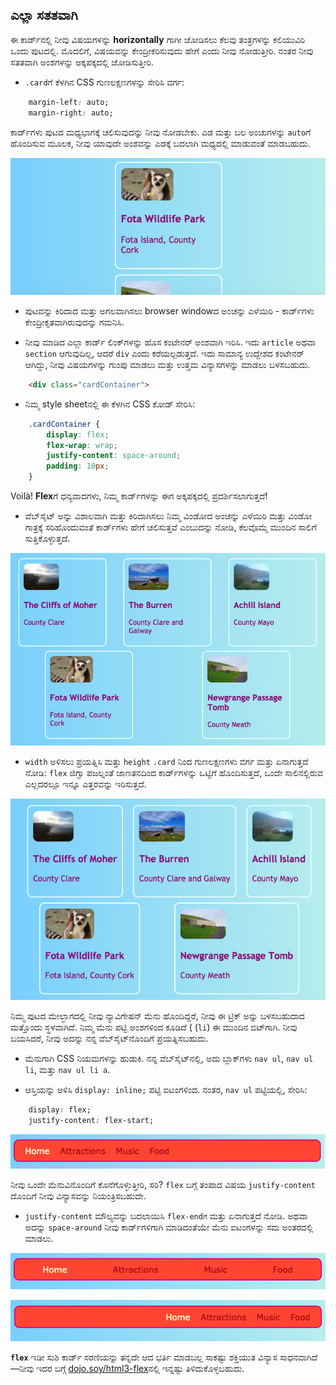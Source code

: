 ## ಎಲ್ಲಾ ಸತತವಾಗಿ

ಈ ಕಾರ್ಡ್‌ನಲ್ಲಿ ನೀವು ವಿಷಯಗಳನ್ನು **horizontally** ಗಾಗೀ ಜೋಡಿಸಲು ಕೆಲವು ತಂತ್ರಗಳನ್ನು ಕಲಿಯುವಿರಿ ಒಂದು ಪುಟದಲ್ಲಿ. ಮೊದಲಿಗೆ, ವಿಷಯವನ್ನು ಕೇಂದ್ರೀಕರಿಸುವುದು ಹೇಗೆ ಎಂದು ನೀವು ನೋಡುತ್ತೀರಿ. ನಂತರ ನೀವು ಸತತವಾಗಿ ಅಂಶಗಳನ್ನು ಅಕ್ಕಪಕ್ಕದಲ್ಲಿ ಜೋಡಿಸುತ್ತೀರಿ.

+ `.card`‌ಗೆ ಕೆಳಗಿನ CSS ಗುಣಲಕ್ಷಣಗಳನ್ನು ಸೇರಿಸಿ ವರ್ಗ:

```css
    margin-left: auto;
    margin-right: auto;
```

ಕಾರ್ಡ್‌ಗಳು ಪುಟದ ಮಧ್ಯಭಾಗಕ್ಕೆ ಚಲಿಸುವುದನ್ನು ನೀವು ನೋಡಬೇಕು. ಎಡ ಮತ್ತು ಬಲ ಅಂಚುಗಳನ್ನು `auto`ಗೆ ಹೊಂದಿಸುವ ಮೂಲಕ, ನೀವು ಯಾವುದೇ ಅಂಶವನ್ನು ಎಡಕ್ಕೆ ಬದಲಾಗಿ ಮಧ್ಯದಲ್ಲಿ ಮಾಡುವಂತೆ ಮಾಡಬಹುದು.

![ಕಾರ್ಡ್‌ಗಳು ಎಡಕ್ಕೆ ಬದಲಾಗಿ ಮಧ್ಯದಲ್ಲಿ ಗೋಚರಿಸುತ್ತವೆ](images/marginAuto.png)

+ ಪುಟವನ್ನು ಕಿರಿದಾದ ಮತ್ತು ಅಗಲವಾಗಿಸಲು browser windowದ ಅಂಚನ್ನು ಎಳೆಯಿರಿ - ಕಾರ್ಡ್‌ಗಳು ಕೇಂದ್ರೀಕೃತವಾಗಿರುವುದನ್ನು ಗಮನಿಸಿ.

+ ನೀವು ಮಾಡಿದ ಎಲ್ಲಾ ಕಾರ್ಡ್ ಲಿಂಕ್‌ಗಳನ್ನು ಹೊಸ ಕಂಟೇನರ್ ಅಂಶವಾಗಿ ಇರಿಸಿ. ಇದು `article` ಅಥವಾ `section` ಆಗುವುದಿಲ್ಲ, ಆದರೆ `div` ಎಂದು ಕರೆಯಲ್ಪಡುತ್ತದೆ. ಇದು ಸಾಮಾನ್ಯ ಉದ್ದೇಶದ ಕಂಟೇನರ್ ಆಗಿದ್ದು, ನೀವು ವಿಷಯಗಳನ್ನು ಗುಂಪು ಮಾಡಲು ಮತ್ತು ಉತ್ತಮ ವಿನ್ಯಾಸಗಳನ್ನು ಮಾಡಲು ಬಳಸಬಹುದು.

```html
    <div class="cardContainer">
```

+ ನಿಮ್ಮ style sheet‌ನಲ್ಲಿ ಈ ಕೆಳಗಿನ CSS ಕೋಡ್ ಸೇರಿಸಿ:

```css
    .cardContainer {
        display: flex;
        flex-wrap: wrap;
        justify-content: space-around;
        padding: 10px;
    }
```

Voilà! **Flex**ಗೆ ಧನ್ಯವಾದಗಳು, ನಿಮ್ಮ ಕಾರ್ಡ್‌ಗಳನ್ನು ಈಗ ಅಕ್ಕಪಕ್ಕದಲ್ಲಿ ಪ್ರದರ್ಶಿಸಲಾಗುತ್ತದೆ!

+ ವೆಬ್‌ಸೈಟ್ ಅನ್ನು ವಿಶಾಲವಾಗಿ ಮತ್ತು ಕಿರಿದಾಗಿಸಲು ನಿಮ್ಮ ವಿಂಡೋದ ಅಂಚನ್ನು ಎಳೆಯಿರಿ ಮತ್ತು ವಿಂಡೋ ಗಾತ್ರಕ್ಕೆ ಸರಿಹೊಂದುವಂತೆ ಕಾರ್ಡ್‌ಗಳು ಹೇಗೆ ಚಲಿಸುತ್ತವೆ ಎಂಬುದನ್ನು ನೋಡಿ, ಕೆಲವೊಮ್ಮೆ ಮುಂದಿನ ಸಾಲಿಗೆ ಸುತ್ತಿಕೊಳ್ಳುತ್ತದೆ.

![ಎರಡು ಸಾಲುಗಳಲ್ಲಿ ಜೋಡಿಸಲಾದ ಕಾರ್ಡ್‌ಗಳು ಬ್ರೌಸರ್ ಅಗಲಕ್ಕೆ ಸರಿಹೊಂದುವಂತೆ ಸಮನಾಗಿರುತ್ತವೆ](images/flexSideBySide.png)

+ `width` ಅಳಿಸಲು ಪ್ರಯತ್ನಿಸಿ ಮತ್ತು `height` `.card` ‌ನಿಂದ ಗುಣಲಕ್ಷಣಗಳು ವರ್ಗ ಮತ್ತು ಏನಾಗುತ್ತದೆ ನೋಡಿ: `flex` ಜಿಗ್ಸಾ ಪಜಲ್ನಂತೆ ಜಾಣತನದಿಂದ ಕಾರ್ಡ್‌ಗಳನ್ನು ಒಟ್ಟಿಗೆ ಹೊಂದಿಸುತ್ತದೆ, ಒಂದೇ ಸಾಲಿನಲ್ಲಿರುವ ಎಲ್ಲದರಲ್ಲೂ ಇನ್ನೂ ಎತ್ತರವನ್ನು ಇರಿಸುತ್ತದೆ.

![ಕಾರ್ಡ್‌ಗಳು ಸ್ವಯಂಚಾಲಿತ ಅಗಲದೊಂದಿಗೆ ಅಕ್ಕಪಕ್ಕದಲ್ಲಿ ಜೋಡಿಸಲ್ಪಟ್ಟಿವೆ](images/flexAutoWidths.png)

ನಿಮ್ಮ ಪುಟದ ಮೇಲ್ಭಾಗದಲ್ಲಿ ನೀವು ನ್ಯಾವಿಗೇಷನ್ ಮೆನು ಹೊಂದಿದ್ದರೆ, ನೀವು ಈ ಟ್ರಿಕ್ ಅನ್ನು ಬಳಸಬಹುದಾದ ಮತ್ತೊಂದು ಸ್ಥಳವಾಗಿದೆ. ನಿಮ್ಮ ಮೆನು ಪಟ್ಟಿ ಅಂಶಗಳಿಂದ ಕೂಡಿದೆ ( (`li`) ಈ ಮುಂದಿನ ಬಿಟ್‌ಗಾಗಿ. ನೀವು ಬಯಸಿದರೆ, ನೀವು ಅದನ್ನು ನನ್ನ ವೆಬ್‌ಸೈಟ್‌ನೊಂದಿಗೆ ಪ್ರಯತ್ನಿಸಬಹುದು.

+ ಮೆನುಗಾಗಿ CSS ನಿಯಮಗಳನ್ನು ಹುಡುಕಿ. ನನ್ನ ವೆಬ್‌ಸೈಟ್‌ನಲ್ಲಿ, ಅದು ಬ್ಲಾಕ್‌ಗಳು `nav ul`, `nav ul li`, ಮತ್ತು `nav ul li a`.

+ ಆಸ್ತಿಯನ್ನು ಅಳಿಸಿ `display: inline;` ಪಟ್ಟಿ ಐಟಂಗಳಿಂದ. ನಂತರ, `nav ul` ಪಟ್ಟಿಯಲ್ಲಿ, ಸೇರಿಸಿ:

```css
    display: flex;
    justify-content: flex-start;
```

![ಐಟಂಗಳೊಂದಿಗೆ ಮೆನು ಎಡಕ್ಕೆ ಜೋಡಿಸಲಾಗಿದೆ](images/flexMenuStart.png)

ನೀವು ಒಂದೇ ಮೆನುವಿನೊಂದಿಗೆ ಕೊನೆಗೊಳ್ಳುತ್ತೀರಿ, ಸರಿ? `flex` ಬಗ್ಗೆ ತಂಪಾದ ವಿಷಯ `justify-content` ದೊಂದಿಗೆ ನೀವು ವಿನ್ಯಾಸವನ್ನು ನಿಯಂತ್ರಿಸಬಹುದೇ.

+ `justify-content` ಮೌಲ್ಯವನ್ನು ಬದಲಾಯಿಸಿ `flex-endಗೆ` ಮತ್ತು ಏನಾಗುತ್ತದೆ ನೋಡಿ. ಅಥವಾ ಅದನ್ನು `space-around` ನೀವು ಕಾರ್ಡ್‌ಗಳಿಗಾಗಿ ಮಾಡಿದಂತೆಯೇ ಮೆನು ಐಟಂಗಳನ್ನು ಸಮ ಅಂತರದಲ್ಲಿ ಮಾಡಲು.

![ಸಮ ಅಂತರದಲ್ಲಿರುವ ಐಟಂಗಳೊಂದಿಗೆ ಮೆನು](images/flexMenuSpace.png)

![ಐಟಂಗಳೊಂದಿಗೆ ಮೆನು ಬಲಕ್ಕೆ ಜೋಡಿಸಲಾಗಿದೆ](images/flexMenuEnd.png)

**`flex`** ಇಡೀ ಸುಶಿ ಕಾರ್ಡ್ ಸರಣಿಯನ್ನು ತನ್ನದೇ ಆದ ಭರ್ತಿ ಮಾಡಬಲ್ಲ ಸಾಕಷ್ಟು ಶಕ್ತಿಯುತ ವಿನ್ಯಾಸ ಸಾಧನವಾಗಿದೆ—ನೀವು ಇದರ ಬಗ್ಗೆ [dojo.soy/html3-flex](http://dojo.soy/html3-flex)ನಲ್ಲಿ ಇನ್ನಷ್ಟು ತಿಳಿದುಕೊಳ್ಳಬಹುದು.